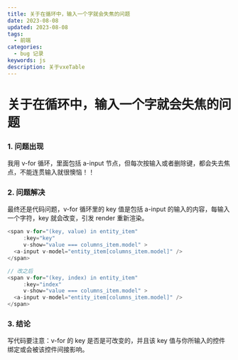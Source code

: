 ```yaml
---
title: 关于在循环中，输入一个字就会失焦的问题
date: 2023-08-08
updated: 2023-08-08
tags:
  - 前端
categories:
  - bug 记录
keywords: js
description: 关于vxeTable
---
```


# 关于在循环中，输入一个字就会失焦的问题

### 1. 问题出现

我用 v-for 循环，里面包括 a-input 节点，但每次按输入或者删除键，都会失去焦点，不能连贯输入就很懊恼！！

### 2. 问题解决

最终还是代码问题，v-for 循环里的 key 值是包括 a-input 的输入的内容，每输入一个字符，key 就会改变，引发 render 重新渲染。

```js
<span v-for="(key, value) in entity_item"
     :key="key"
     v-show="value === columns_item.model" >
  <a-input v-model="entity_item[columns_item.model]" />
</span>

// 改之后
<span v-for="(key, index) in entity_item"
     :key="index"
     v-show="value === columns_item.model" >
  <a-input v-model="entity_item[columns_item.model]" />
</span>
```

### 3. 结论

写代码要注意：v-for 的 key 是否是可改变的，并且该 key 值与你所输入的控件绑定或会被该控件间接影响。
